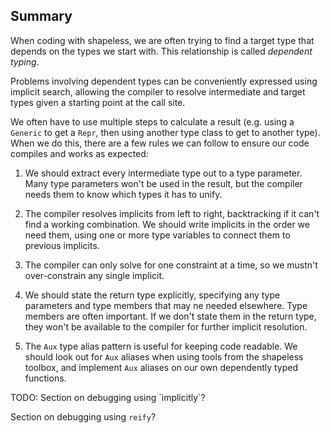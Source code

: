 ## Summary

When coding with shapeless,
we are often trying to find a target type
that depends on the types we start with.
This relationship is called *dependent typing*.

Problems involving dependent types
can be conveniently expressed using implicit search,
allowing the compiler to resolve 
intermediate and target types
given a starting point at the call site.

We often have to use multiple steps 
to calculate a result
(e.g. using a `Generic` to get a `Repr`,
then using another type class to get to another type).
When we do this,
there are a few rules we can follow
to ensure our code compiles and works as expected:

 1. We should extract every intermediate type
    out to a type parameter.
    Many type parameters won't be used in the result,
    but the compiler needs them to know which types it has to unify.

 2. The compiler resolves implicits from left to right,
    backtracking if it can't find a working combination.
    We should write implicits in the order we need them,
    using one or more type variables 
    to connect them to previous implicits.

 3. The compiler can only solve for one constraint at a time,
    so we mustn't over-constrain any single implicit.

 4. We should state the return type explicitly,
    specifying any type parameters and type members
    that may ne needed elsewhere.
    Type members are often important.
    If we don't state them in the return type,
    they won't be available to the compiler
    for further implicit resolution.

 5. The `Aux` type alias pattern is useful 
    for keeping code readable.
    We should look out for `Aux` aliases 
    when using tools from the shapeless toolbox,
    and implement `Aux` aliases 
    on our own dependently typed functions.

<div class="callout callout-danger">
  TODO: Section on debugging using `implicitly`?

  Section on debugging using `reify`?
</div>
